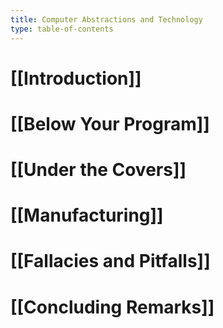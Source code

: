 ```yaml
---
title: Computer Abstractions and Technology
type: table-of-contents
---
```

# [[Introduction]]

# [[Below Your Program]]

# [[Under the Covers]]

# [[Manufacturing]]

# [[Fallacies and Pitfalls]]

# [[Concluding Remarks]]